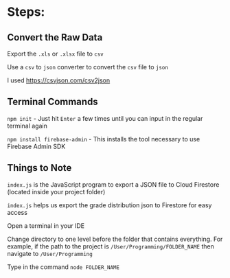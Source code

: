 # Steps:

## Convert the Raw Data
Export the `.xls` or `.xlsx` file to `csv` 

Use a `csv` to `json` converter to convert the `csv` file to `json`

I used https://csvjson.com/csv2json

## Terminal Commands
`npm init` - Just hit `Enter` a few times until you can input in the regular terminal again

`npm install firebase-admin` - This installs the tool necessary to use Firebase Admin SDK

## Things to Note
`index.js` is the JavaScript program to export a JSON file to Cloud Firestore (located inside your project folder)

`index.js` helps us export the grade distribution json to Firestore for easy access

Open a terminal in your IDE

Change directory to one level before the folder that contains everything. For example, if the path to the project is `/User/Programming/FOLDER_NAME` then navigate to `/User/Programming`

Type in the command `node FOLDER_NAME`
